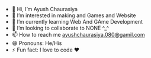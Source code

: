- 👋 Hi, I’m Ayush Chaurasiya
- 👀 I’m interested in making and Games and Website
- 🌱 I’m currently learning Web And GAme Development
- 💞️ I’m looking to collaborate to NONE ^_^
- 📫 How to reach me ayushchaurasiya.080@gamil.com
- 😄 Pronouns: He/His
- ⚡ Fun fact: I love to code ❤️

<!---
ayush001010/ayush001010 is a ✨ special ✨ repository because its `README.md` (this file) appears on your GitHub profile.
You can click the Preview link to take a look at your changes.
--->
